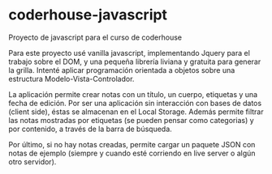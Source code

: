# coderhouse-javascript
Proyecto de javascript para el curso de coderhouse

Para este proyecto usé vanilla javascript, implementando Jquery para el trabajo sobre el DOM, y una pequeña librería liviana y gratuita para generar la grilla.
Intenté aplicar programación orientada a objetos sobre una estructura Modelo-Vista-Controlador.

La aplicación permite crear notas con un título, un cuerpo, etiquetas y una fecha de edición.
Por ser una aplicación sin interacción con bases de datos (client side), éstas se almacenan en el Local Storage.
Además permite filtrar las notas mostradas por etiquetas (se pueden pensar como categorias) y por contenido, a través de la barra de búsqueda.

Por último, si no hay notas creadas, permite cargar un paquete JSON con notas de ejemplo (siempre y cuando esté corriendo en live server o algún otro servidor).
